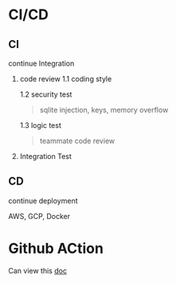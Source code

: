 <!-- @format -->

# CI/CD

## CI

continue Integration

1. code review
   1.1 coding style

   1.2 security test

   > sqlite injection, keys, memory overflow

   1.3 logic test

   > teammate code review

2. Integration Test

## CD

continue deployment

AWS, GCP, Docker

# Github ACtion

Can view this [doc](https://docs.github.com/cn/actions)
